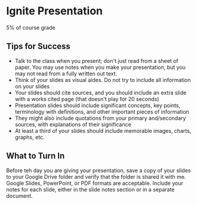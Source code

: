 # Ignite Presentation

5% of course grade

## Tips for Success

- Talk to the class when you present; don't just read from a sheet of paper. You may use notes when you make your presentation, but you may not read from a fully written out text.
- Think of your slides as visual aides. Do not try to include all information on your slides
- Your slides should cite sources, and you should include an extra slide with a works cited page (that doesn't play for 20 seconds)
- Presentation slides should include significant concepts, key points, terminology with definitions, and other important pieces of information
- They might also include quotations from your primary and/secondary sources, with explanations of their significance
- At least a third of your slides should include memorable images, charts, graphs, etc.

## What to Turn In

Before teh day you are giving your presentation, save a copy of your slides to your Google Drive folder and verify that the folder is shared it with me. Google Slides, PowerPoint, or PDF formats are acceptable. Include your notes for each slide, either in the slide notes section or in a separate document.
